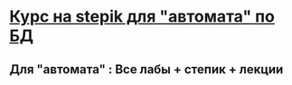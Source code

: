 <h1><a href="https://stepik.org/course/63054/syllabus">Курс на stepik для "автомата" по БД</a></h1>
<h2>Для "автомата" : Все лабы + степик + лекции</2>
